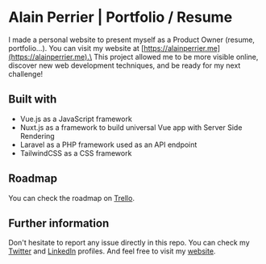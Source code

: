 # Alain Perrier | Portfolio / Resume

I made a personal website to present myself as a Product Owner (resume, portfolio...). You can visit my website at [https://alainperrier.me](https://alainperrier.me).\
This project allowed me to be more visible online, discover new web development techniques, and be ready for my next challenge!

## Built with

* Vue.js as a JavaScript framework
* Nuxt.js as a framework to build universal Vue app with Server Side Rendering
* Laravel as a PHP framework used as an API endpoint
* TailwindCSS as a CSS framework

## Roadmap

You can check the roadmap on [Trello](https://trello.com/b/zRKp0mXI/alainperrierme).

## Further information

Don't hesitate to report any issue directly in this repo.
You can check my [Twitter](https://twitter.com/perrieral) and [LinkedIn](https://www.linkedin.com/in/alainperrier) profiles.
And feel free to visit my [website](https://alainperrier.me).
